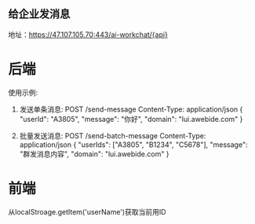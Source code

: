 ## 给企业发消息

地址：https://47.107.105.70:443/ai-workchat/{api}


# 后端
使用示例:
1. 发送单条消息:
   POST /send-message
   Content-Type: application/json
   {
     "userId": "A3805",
     "message": "你好",
     "domain": "lui.awebide.com"
   }

2. 批量发送消息:
   POST /send-batch-message
   Content-Type: application/json
   {
     "userIds": ["A3805", "B1234", "C5678"],
     "message": "群发消息内容",
     "domain": "lui.awebide.com"
   }



# 前端
从localStroage.getItem('userName')获取当前用ID
